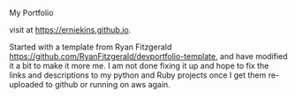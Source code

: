 My Portfolio

visit at https://erniekins.github.io.


Started with a template from Ryan Fitzgerald https://github.com/RyanFitzgerald/devportfolio-template, and have modified it a bit to make it more me. I am not done fixing it up and hope to fix the links and descriptions to my python and Ruby projects once I get them re-uploaded to github or running on aws again.
